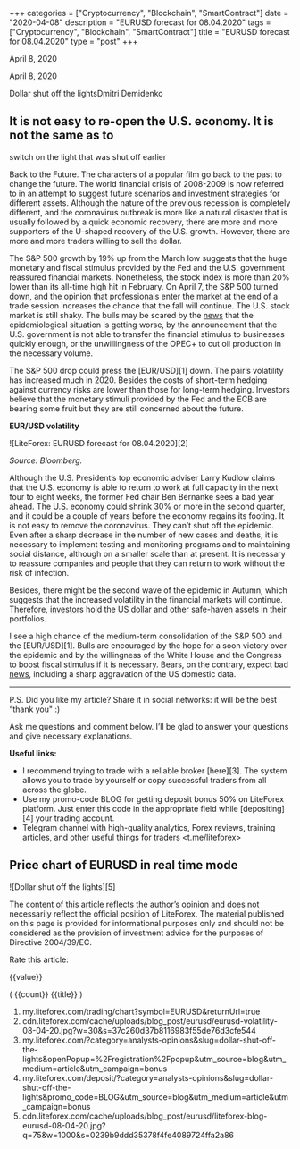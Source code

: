 +++
categories = ["Cryptocurrency", "Blockchain", "SmartContract"]
date = "2020-04-08"
description = "EURUSD forecast for 08.04.2020"
tags = ["Cryptocurrency", "Blockchain", "SmartContract"]
title = "EURUSD forecast for 08.04.2020"
type = "post"
+++

April 8, 2020

April 8, 2020

Dollar shut off the lightsDmitri Demidenko

## It is not easy to re-open the U.S. economy. It is not the same as to
switch on the light that was shut off earlier

Back to the Future. The characters of a popular film go back to the past
to change the future. The world financial crisis of 2008-2009 is now
referred to in an attempt to suggest future scenarios and investment
strategies for different assets. Although the nature of the previous
recession is completely different, and the coronavirus outbreak is more
like a natural disaster that is usually followed by a quick economic
recovery, there are more and more supporters of the U-shaped recovery of
the U.S. growth. However, there are more and more traders willing to
sell the dollar.

The S&P 500 growth by 19% up from the March low suggests that the huge
monetary and fiscal stimulus provided by the Fed and the U.S. government
reassured financial markets. Nonetheless, the stock index is more than
20% lower than its all-time high hit in February. On April 7, the S&P
500 turned down, and the opinion that professionals enter the market at
the end of a trade session increases the chance that the fall will
continue. The U.S. stock market is still shaky. The bulls may be scared
by the [news](https://www.letsplayfx.com/blog/forex-news-website/) that the epidemiological situation is getting worse, by the
announcement that the U.S. government is not able to transfer the
financial stimulus to businesses quickly enough, or the unwillingness of
the OPEC+ to cut oil production in the necessary volume.

The S&P 500 drop could press the [EUR/USD][1] down. The pair’s
volatility has increased much in 2020. Besides the costs of short-term
hedging against currency risks are lower than those for long-term
hedging. Investors believe that the monetary stimuli provided by the Fed
and the ECB are bearing some fruit but they are still concerned about
the future.

 **EUR/USD volatility**

![LiteForex: EURUSD forecast for 08.04.2020][2]

 _Source: Bloomberg._

Although the U.S. President’s top economic adviser Larry Kudlow claims
that the U.S. economy is able to return to work at full capacity in the
next four to eight weeks, the former Fed chair Ben Bernanke sees a bad
year ahead. The U.S. economy could shrink 30% or more in the second
quarter, and it could be a couple of years before the economy regains
its footing. It is not easy to remove the coronavirus. They can’t shut
off the epidemic. Even after a sharp decrease in the number of new cases
and deaths, it is necessary to implement testing and monitoring programs
and to maintaining social distance, although on a smaller scale than at
present. It is necessary to reassure companies and people that they can
return to work without the risk of infection.

Besides, there might be the second wave of the epidemic in Autumn, which
suggests that the increased volatility in the financial markets will
continue. Therefore, [investor](https://www.fintechee.com/tutorial-for-forex-trading/investor-mode/)s hold the US dollar and other safe-haven
assets in their portfolios.

I see a high chance of the medium-term consolidation of the S&P 500 and
the [EUR/USD][1]. Bulls are encouraged by the hope for a soon victory
over the epidemic and by the willingness of the White House and the
Congress to boost fiscal stimulus if it is necessary. Bears, on the
contrary, expect bad [news](https://www.letsplayfx.com/blog/forex-news-website/), including a sharp aggravation of the US
domestic data.

* * *

P.S. Did you like my article? Share it in social networks: it will be
the best “thank you" :)

Ask me questions and comment below. I’ll be glad to answer your
questions and give necessary explanations.

 **Useful links:**

  * I recommend trying to trade with a reliable broker [here][3]. The system allows you to trade by yourself or copy successful traders from all across the globe.
  * Use my promo-code BLOG for getting deposit bonus 50% on LiteForex platform. Just enter this code in the appropriate field while [depositing][4] your trading account.
  * Telegram channel with high-quality analytics, Forex reviews, training articles, and other useful things for traders <t.me/liteforex>



## Price chart of EURUSD in real time mode

![Dollar shut off the lights][5]

The content of this article reflects the author’s opinion and does not
necessarily reflect the official position of LiteForex. The material
published on this page is provided for informational purposes only and
should not be considered as the provision of investment advice for the
purposes of Directive 2004/39/EC.

Rate this article:

{{value}}

( {{count}} {{title}} )

   1. my.liteforex.com/trading/chart?symbol=EURUSD&returnUrl=true
   2. cdn.liteforex.com/cache/uploads/blog_post/eurusd/eurusd-volatility-08-04-20.jpg?w=30&s=37c260d37b8116983f55de76d3cfe544
   3. my.liteforex.com/?category=analysts-opinions&slug=dollar-shut-off-the-lights&openPopup=%2Fregistration%2Fpopup&utm_source=blog&utm_medium=article&utm_campaign=bonus
   4. my.liteforex.com/deposit/?category=analysts-opinions&slug=dollar-shut-off-the-lights&promo_code=BLOG&utm_source=blog&utm_medium=article&utm_campaign=bonus
   5. cdn.liteforex.com/cache/uploads/blog_post/eurusd/liteforex-blog-eurusd-08-04-20.jpg?q=75&w=1000&s=0239b9ddd35378f4fe4089724ffa2a86